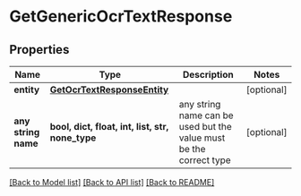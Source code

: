 # GetGenericOcrTextResponse


## Properties
Name | Type | Description | Notes
------------ | ------------- | ------------- | -------------
**entity** | [**GetOcrTextResponseEntity**](GetOcrTextResponseEntity.md) |  | [optional] 
**any string name** | **bool, dict, float, int, list, str, none_type** | any string name can be used but the value must be the correct type | [optional]

[[Back to Model list]](../README.md#documentation-for-models) [[Back to API list]](../README.md#documentation-for-api-endpoints) [[Back to README]](../README.md)


